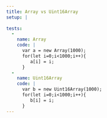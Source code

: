```yaml
---
title: Array vs Uint16Array
setup: |
  
tests:
  -
    name: Array
    code: |
      var a = new Array(1000);
      for(let i=0;i<1000;i++){
         a[i] = i;
      }
  -
    name: Uint16Array
    code: |
      var b = new Uint16Array(1000);
      for(let i=0;i<1000;i++){
         b[i] = i;
      }
---
```


